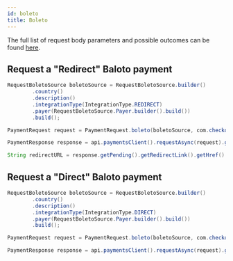 ```yaml
---
id: boleto
title: Boleto
---
```


The full list of request body parameters and possible outcomes can be found [here](https://docs.checkout.com/payments/payment-methods/cash-and-atm-payment/boleto-bancario).

## Request a "Redirect" Baloto payment

```java
RequestBoletoSource boletoSource = RequestBoletoSource.builder()
        .country()
        .description()
        .integrationType(IntegrationType.REDIRECT)
        .payer(RequestBoletoSource.Payer.builder().build())
        .build();

PaymentRequest request = PaymentRequest.boleto(boletoSource, com.checkout.common.Currency.BRL, 100L);

PaymentResponse response = api.paymentsClient().requestAsync(request).get();

String redirectURL = response.getPending().getRedirectLink().getHref()
```

## Request a "Direct" Baloto payment

```java
RequestBoletoSource boletoSource = RequestBoletoSource.builder()
        .country()
        .description()
        .integrationType(IntegrationType.DIRECT)
        .payer(RequestBoletoSource.Payer.builder().build())
        .build();

PaymentRequest request = PaymentRequest.boleto(boletoSource, com.checkout.common.Currency.BRL, 100L);

PaymentResponse response = api.paymentsClient().requestAsync(request).get();
```
